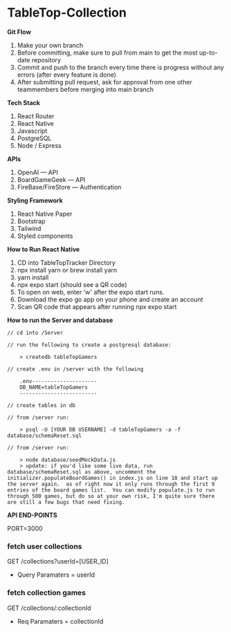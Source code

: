 # TableTop-Collection

**Git Flow**
1. Make your own branch
2. Before committing, make sure to pull from main to get the most up-to-date repository
3. Commit and push to the branch every time there is progress without any errors (after every feature is done)
4. After submitting pull request, ask for approval from one other teammembers before merging into main branch

**Tech Stack**
1. React Router
2. React Native
3. Javascript
4. PostgreSQL
5. Node / Express

**APIs**
1. OpenAI — API
2. BoardGameGeek — API
3. FireBase/FireStore — Authentication

**Styling Framework**
1. React Native Paper
2. Bootstrap
3. Tailwind
4. Styled components

**How to Run React Native**
1. CD into TableTopTracker Directory
2. npx install yarn or brew install yarn
3. yarn install
4. npx expo start (should see a QR code)
5. To open on web, enter 'w' after the expo start runs.
6. Download the expo go app on your phone and create an account
7. Scan QR code that appears after running npx expo start


**How to run the Server and database**

```
// cd into /Server

// run the following to create a postgresql database:

    > createdb tableTopGamers

// create .env in /server with the following

    .env---------------------
    DB_NAME=tableTopGamers
    -------------------------

// create tables in db

// from /server run:

    > psql -U [YOUR DB USERNAME] -d tableTopGamers -a -f database/schemaReset.sql

// from /server run:

    > node database/seedMockData.js
    > update: if you'd like some live data, run database/schemaReset.sql as above, uncomment the initializer.populateBoardGames() in index.js on line 18 and start up the server again.  as of right now it only runs through the first 9 entries of the board games list.  You can modify populate.js to run through 500 games, but do so at your own risk, I'm quite sure there are still a few bugs that need fixing.
```

**API END-POINTS**

PORT=3000

### fetch user collections

GET /collections?userId=[USER_ID]

- Query Paramaters = userId

### fetch collection games
GET /collections/:collectionId

- Req Paramaters = collectionId